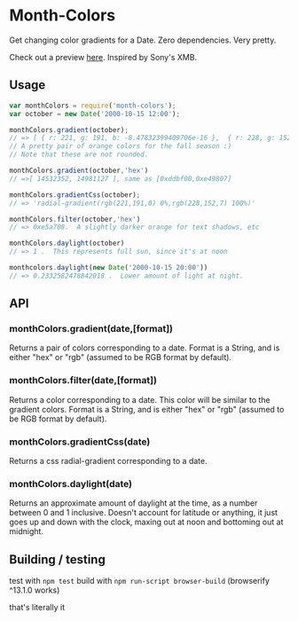 # Month-Colors

Get changing color gradients for a Date.  Zero dependencies.  Very pretty.

Check out a preview [here](http://codepen.io/fenwick/pen/jrXJyy).  Inspired by Sony's XMB.

## Usage

```javascript
var monthColors = require('month-colors');
var october = new Date('2000-10-15 12:00');

monthColors.gradient(october);
// => [ { r: 221, g: 191, b: -8.47832399409706e-16 },  { r: 228, g: 152, b: 6.999999999999999 } ].  
// A pretty pair of orange colors for the fall season :)
// Note that these are not rounded.

monthColors.gradient(october,'hex')
// =>[ 14532352, 14981127 ], same as [0xddbf00,0xe49807]

monthColors.gradientCss(october);
// => 'radial-gradient(rgb(221,191,0) 0%,rgb(228,152,7) 100%)'

monthColors.filter(october,'hex')
// => 0xe5a708.  A slightly darker orange for text shadows, etc

monthColors.daylight(october)
// => 1 .  This represents full sun, since it's at noon

monthcolors.daylight(new Date('2000-10-15 20:00'))
// => 0.2332582478842018 .  Lower amount of light at night.
```

## API

### monthColors.gradient(date,[format])

Returns a pair of colors corresponding to a date.  Format is a String, and is either "hex" or "rgb" (assumed to be RGB format by default).

### monthColors.filter(date,[format])

Returns a color corresponding to a date.  This color will be similar to the gradient colors.  Format is a String, and is either "hex" or "rgb" (assumed to be RGB format by default).

### monthColors.gradientCss(date)

Returns a css radial-gradient corresponding to a date.

### monthColors.daylight(date)

Returns an approximate amount of daylight at the time, as a number between 0 and 1 inclusive.  Doesn't account for latitude or anything, it just goes up and down with the clock, maxing out at noon and bottoming out at midnight.

## Building / testing

test with `npm test`
build with `npm run-script browser-build` (browserify ^13.1.0 works)

that's literally it
